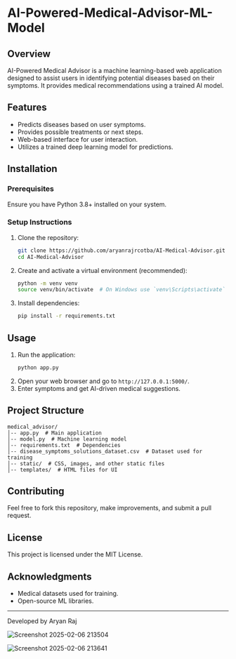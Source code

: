 # AI-Powered-Medical-Advisor-ML-Model

## Overview
AI-Powered Medical Advisor is a machine learning-based web application designed to assist users in identifying potential diseases based on their symptoms. It provides medical recommendations using a trained AI model.

## Features
- Predicts diseases based on user symptoms.
- Provides possible treatments or next steps.
- Web-based interface for user interaction.
- Utilizes a trained deep learning model for predictions.

## Installation

### Prerequisites
Ensure you have Python 3.8+ installed on your system.

### Setup Instructions
1. Clone the repository:
   ```bash
   git clone https://github.com/aryanrajrcotba/AI-Medical-Advisor.git
   cd AI-Medical-Advisor
   ```
2. Create and activate a virtual environment (recommended):
   ```bash
   python -m venv venv
   source venv/bin/activate  # On Windows use `venv\Scripts\activate`
   ```
3. Install dependencies:
   ```bash
   pip install -r requirements.txt
   ```

## Usage
1. Run the application:
   ```bash
   python app.py
   ```
2. Open your web browser and go to `http://127.0.0.1:5000/`.
3. Enter symptoms and get AI-driven medical suggestions.

## Project Structure
```
medical_advisor/
│-- app.py  # Main application
│-- model.py  # Machine learning model
│-- requirements.txt  # Dependencies
│-- disease_symptoms_solutions_dataset.csv  # Dataset used for training
│-- static/  # CSS, images, and other static files
│-- templates/  # HTML files for UI
```

## Contributing
Feel free to fork this repository, make improvements, and submit a pull request.

## License
This project is licensed under the MIT License.

## Acknowledgments
- Medical datasets used for training.
- Open-source ML libraries.

---
Developed by Aryan Raj

![Screenshot 2025-02-06 213504](https://github.com/user-attachments/assets/6e089947-db30-4c30-8692-8e633b4c4cd5)

![Screenshot 2025-02-06 213641](https://github.com/user-attachments/assets/4008ed03-68bb-42bb-baaa-3f3edc8f0f66)
